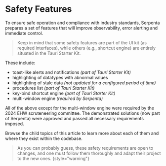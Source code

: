 # Safety Features

To ensure safe operation and compliance with industry standards, Serpenta prepares a set of features that will improve
observability, error alerting and immediate control.

> Keep in mind that some safety features are part of the UI kit (as required interfaces), while others (e.g., 
> shortcut engine) are entirely situated in the Tauri Starter Kit.

These include:

- toast-like alerts and notifications _(part of Tauri Starter Kit)_
- highlighting of datatypes with abnormal values
- highlighting of stale data _(not updated for a configured period of time)_
- procedures list _(part of Tauri Starter Kit)_
- key-bind shortcut engine _(part of Tauri Starter Kit)_
- multi-window engine _(required by Serpenta)_

All of the above except for the multi-window engine were required by the 2024 EHW scruteneering committee.
The demonstrated solutions (now part of Serpenta) were approved and passed all necessary requirements imposed.

Browse the child topics of this article to learn more about each of them and where they exist within the codebase.

> As you can probably guess, these safety requirements are open to changes, and one must follow them thoroughly and
> adapt their project to the new ones.
> {style="warning"}
